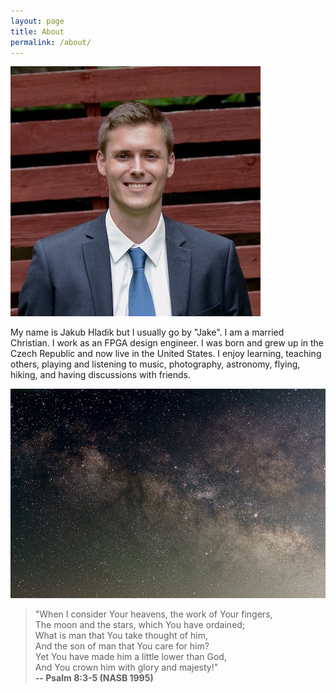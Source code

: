 ```yaml
---
layout: page
title: About
permalink: /about/
---
```


![This is I.](/assets/about/0.jpg)

My name is Jakub Hladik but I usually go by "Jake". I am a married Christian. I work as an FPGA design engineer. I was born and grew up in the Czech Republic and now live in the United States. I enjoy learning, teaching others, playing and listening to music, photography, astronomy, flying, hiking, and having discussions with friends.

![Heavens above our heads captured on Nikon D90.](/assets/about/1.jpg)

> "When I consider Your heavens, the work of Your fingers,  
> The moon and the stars, which You have ordained;  
> What is man that You take thought of him,  
> And the son of man that You care for him?  
> Yet You have made him a little lower than God,  
> And You crown him with glory and majesty!"  
> **-- Psalm 8:3-5 (NASB 1995)**

<!-- > "Then God said, 'Let Us make man in Our image, according to Our likeness; and let them rule over the fish of the sea and over the birds of the sky and over the cattle and over all the earth, and over every creeping thing that creeps on the earth.' God created man in His own image, in the image of God He created him; male and female He created them. God blessed them; and God said to them, 'Be fruitful and multiply, and fill the earth, and subdue it; and rule over the fish of the sea and over the birds of the sky and over every living thing that moves on the earth.'"  
> **-- Genesis 1:26-27 (NASB 1995)**

> "Seek the LORD while He may be found;  
> Call upon Him while He is near.  
> Let the wicked forsake his way  
> And the unrighteous man his thoughts;  
> And let him return to the LORD,  
> And He will have compassion on him,  
> And to our God,  
> For He will abundantly pardon."  
> **-- Isaiah 55:6-7 (NASB 1995)**

> "And you were dead in your trespasses and sins, in which you formerly walked according to the course of this world, according to the prince of the power of the air, of the spirit that is now working in the sons of disobedience. Among them we too all formerly lived in the lusts of our flesh, indulging the desires of the flesh and of the mind, and were by nature children of wrath, even as the rest. But God, being rich in mercy, because of His great love with which He loved us, even when we were dead in our transgressions, made us alive together with Christ (by grace you have been saved), and raised us up with Him, and seated us with Him in the heavenly places in Christ Jesus, so that in the ages to come He might show the surpassing riches of His grace in kindness toward us in Christ Jesus. For by grace you have been saved through faith; and that not of yourselves, it is the gift of God; not as a result of works, so that no one may boast. For we are His workmanship, created in Christ Jesus for good works, which God prepared beforehand so that we would walk in them."  
> **-- Ephesians 2:1-10 (NASB 1995)**

> "This you know, my beloved brethren. But everyone must be quick to hear, slow to speak and slow to anger; for the anger of man does not achieve the righteousness of God. Therefore, putting aside all filthiness and all that remains of wickedness, in humility receive the word implanted, which is able to save your souls. But prove yourselves doers of the word, and not merely hearers who delude themselves. For if anyone is a hearer of the word and not a doer, he is like a man who looks at his natural face in a mirror; for once he has looked at himself and gone away, he has immediately forgotten what kind of person he was. But one who looks intently at the perfect law, the law of liberty, and abides by it, not having become a forgetful hearer but an effectual doer, this man will be blessed in what he does."  
> **-- James 1:19-25 (NASB 1995)**

> "Do not fear those who kill the body but are unable to kill the soul; but rather fear Him who is able to destroy both soul and body in hell."  
> **-- Matthew 10:28 (NASB 1995)**

> "Then all the people said to Samuel, 'Pray for your servants to the LORD your God, so that we may not die, for we have added to all our sins this evil by asking for ourselves a king.' Samuel said to the people, 'Do not fear. You have committed all this evil, yet do not turn aside from following the LORD, but serve the LORD with all your heart. You must not turn aside, for then you would go after futile things which can not profit or deliver, because they are futile. For the LORD will not abandon His people on account of His great name, because the LORD has been pleased to make you a people for Himself. Moreover, as for me, far be it from me that I should sin against the LORD by ceasing to pray for you; but I will instruct you in the good and right way. Only fear the LORD and serve Him in truth with all your heart; for consider what great things He has done for you. But if you still do wickedly, both you and your king will be swept away.'"
> **-- 1 Samuel 12:19-25 (NASB 1995)**

> "When they entered, he looked at Eliab and thought, 'Surely the LORD’s anointed is before Him.' But the LORD said to Samuel, 'Do not look at his appearance or at the height of his stature, because I have rejected him; for God sees not as man sees, for man looks at the outward appearance, but the LORD looks at the heart.'"  
> **-- 1 Samuel 16:6-7 (NASB 1995)**

> "The wicked flee when no one is pursuing,  
> But the righteous are bold as a lion."  
> **-- Proverbs 28:1 (NASB 1995)**

> "How have the mighty fallen in the midst of the battle!  
> Jonathan is slain on your high places.  
> I am distressed for you, my brother Jonathan;  
> You have been very pleasant to me.  
> Your love to me was more wonderful  
> Than the love of women."  
> **-- 2 Samuel 1:25-26 (NASB 1995)** -->
